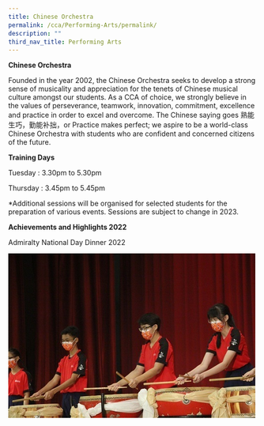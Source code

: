 ```yaml
---
title: Chinese Orchestra
permalink: /cca/Performing-Arts/permalink/
description: ""
third_nav_title: Performing Arts
---
```

**Chinese Orchestra**

Founded in the year 2002, the Chinese Orchestra seeks to develop a strong sense of musicality and appreciation for the tenets of Chinese musical culture amongst our students. As a CCA of choice, we strongly believe in the values of perseverance, teamwork, innovation, commitment, excellence and practice in order to excel and overcome. The Chinese saying goes 熟能生巧，勤能补拙，or Practice makes perfect; we aspire to be a world-class Chinese Orchestra with students who are confident and concerned citizens of the future.

**Training Days**

Tuesday : 3.30pm to 5.30pm

Thursday : 3.45pm to 5.45pm

*Additional sessions will be organised for selected students for the preparation of various events. Sessions are subject to change in 2023.

**Achievements and Highlights 2022**

Admiralty National Day Dinner 2022

![](/images/CNY%20Pic%201.jpeg)